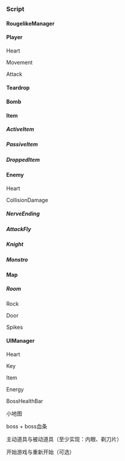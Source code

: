 ### Script



#### RougelikeManager



#### Player

Heart

Movement

Attack



#### Teardrop



#### Bomb



#### Item

##### ActiveItem

##### PassiveItem

##### DroppedItem



#### Enemy

Heart

CollisionDamage

##### NerveEnding

##### AttackFly
##### Knight

##### Monstro



#### Map



##### Room

Rock

Door

Spikes



#### UIManager

Heart

Key

Item

Energy

BossHealthBar



小地图

boss + boss血条

主动道具与被动道具（至少实现：内眼、剃刀片）

开始游戏与重新开始（可选）
